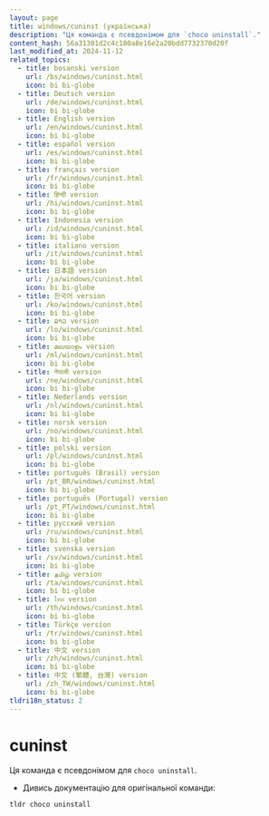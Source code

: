 ```yaml
---
layout: page
title: windows/cuninst (українська)
description: "Ця команда є псевдонімом для `choco uninstall`."
content_hash: 56a31301d2c4c180a8e16e2a20bdd7732370d20f
last_modified_at: 2024-11-12
related_topics:
  - title: bosanski version
    url: /bs/windows/cuninst.html
    icon: bi bi-globe
  - title: Deutsch version
    url: /de/windows/cuninst.html
    icon: bi bi-globe
  - title: English version
    url: /en/windows/cuninst.html
    icon: bi bi-globe
  - title: español version
    url: /es/windows/cuninst.html
    icon: bi bi-globe
  - title: français version
    url: /fr/windows/cuninst.html
    icon: bi bi-globe
  - title: हिन्दी version
    url: /hi/windows/cuninst.html
    icon: bi bi-globe
  - title: Indonesia version
    url: /id/windows/cuninst.html
    icon: bi bi-globe
  - title: italiano version
    url: /it/windows/cuninst.html
    icon: bi bi-globe
  - title: 日本語 version
    url: /ja/windows/cuninst.html
    icon: bi bi-globe
  - title: 한국어 version
    url: /ko/windows/cuninst.html
    icon: bi bi-globe
  - title: ລາວ version
    url: /lo/windows/cuninst.html
    icon: bi bi-globe
  - title: മലയാളം version
    url: /ml/windows/cuninst.html
    icon: bi bi-globe
  - title: नेपाली version
    url: /ne/windows/cuninst.html
    icon: bi bi-globe
  - title: Nederlands version
    url: /nl/windows/cuninst.html
    icon: bi bi-globe
  - title: norsk version
    url: /no/windows/cuninst.html
    icon: bi bi-globe
  - title: polski version
    url: /pl/windows/cuninst.html
    icon: bi bi-globe
  - title: português (Brasil) version
    url: /pt_BR/windows/cuninst.html
    icon: bi bi-globe
  - title: português (Portugal) version
    url: /pt_PT/windows/cuninst.html
    icon: bi bi-globe
  - title: русский version
    url: /ru/windows/cuninst.html
    icon: bi bi-globe
  - title: svenska version
    url: /sv/windows/cuninst.html
    icon: bi bi-globe
  - title: தமிழ் version
    url: /ta/windows/cuninst.html
    icon: bi bi-globe
  - title: ไทย version
    url: /th/windows/cuninst.html
    icon: bi bi-globe
  - title: Türkçe version
    url: /tr/windows/cuninst.html
    icon: bi bi-globe
  - title: 中文 version
    url: /zh/windows/cuninst.html
    icon: bi bi-globe
  - title: 中文 (繁體, 台灣) version
    url: /zh_TW/windows/cuninst.html
    icon: bi bi-globe
tldri18n_status: 2
---
```

# cuninst

Ця команда є псевдонімом для `choco uninstall`.

- Дивись документацію для оригінальної команди:

`tldr choco uninstall`

